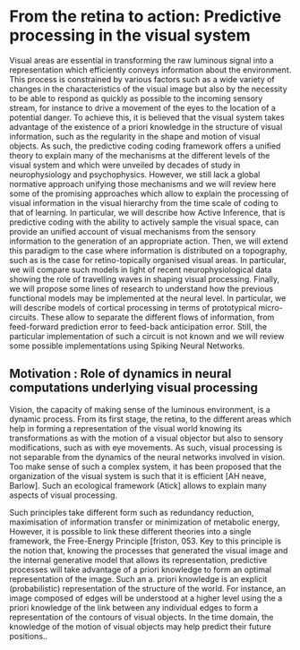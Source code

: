 # From the retina to action: Predictive processing in the visual system

Visual areas are essential in transforming the raw luminous signal into a representation which efficiently conveys information about the environment. This process is constrained by various factors such as a wide variety of changes in the characteristics of the visual image but also by the necessity to be able to respond as quickly as possible to the incoming sensory stream, for instance to drive a movement of the eyes to the location of a potential danger. To achieve this, it is believed that the visual system takes advantage of the existence of a priori knowledge in the structure of visual information, such as the regularity in the shape and motion of visual objects. As such, the predictive coding coding framework offers a unified theory to explain many of the mechanisms at the different levels of the visual system and which were unveiled by decades of study in neurophysiology and psychophysics. However, we still lack a global normative approach unifying those mechanisms and we will review here some of the promising approaches which allow to explain the processing of visual information in the visual hierarchy from the time scale of coding to that of learning. In particular, we will describe how Active Inference, that is predictive coding with the ability to actively sample the visual space, can provide an unified account of visual mechanisms from the sensory information to the generation of an appropriate action. Then, we will extend this paradigm to the case where information is distributed on a topography, such as is the case for retino-topically organised visual areas. In particular, we will compare such models in light of recent neurophysiological data showing the role of travelling waves in shaping visual processing. Finally, we will propose some lines of research to understand how the previous functional models may be implemented at the neural level. In particular, we will describe models of cortical processing in terms of prototypical micro-circuits. These allow to separate the different flows of information, from feed-forward prediction error to feed-back anticipation error. Still, the particular implementation of such a circuit is not known and we will review some possible implementations using Spiking Neural Networks.

## Motivation : Role of dynamics in neural computations underlying visual processing
Vision, the capacity of making sense of the
luminous environment, is a dynamic process.
From its first stage, the retina, to the different
areas which help in forming a representation
of the visual world knowing its transformations
as with the motion of a visual objector but also
to sensory modifications, such as with eye movements.
As such, visual processing is not separable
from the dynamics of the neural networks
involved in vision.
Too make sense of such a complex system,
it has been proposed that the organization
of the visual system is such that it is efficient
[AH neave, Barlow]. Such an ecological
framework (Atick] allows to explain many
aspects of visual processing.

Such principles take different form such as
redundancy reduction, maximisation of
information transfer or minimization of
metabolic energy, However, it is possible
to link these different theories into a single
framework, the Free-Energy Principle [friston, 053.
Key to this principle is the notion that, knowing
the processes that generated the visual image
and the internal generative model that allows
its representation, predictive processes will take
advantage of a priori knowledge to form
an optimal representation of the image.
Such an a. priori knowledge is an explicit
(probabilistic) representation of the structure of
the world. For instance, an image composed
of edges will be understood at a higher level using
the a priori knowledge of the link between any
individual edges to form a representation of the
contours of visual objects. In the time domain,
the knowledge of the motion of visual objects may
help predict their future positions..

